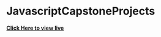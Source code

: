 # JavascriptCapstoneProjects

**[Click Here to view live](https://udayige.github.io/JavascriptCapstoneProjects/)**
